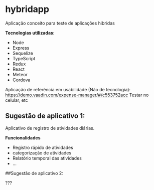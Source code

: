 # hybridapp

Aplicação conceito para teste de aplicações hibridas

**Tecnologias utilizadas:**

*   Node
*   Express
*   Sequelize
*   TypeScript
*   Redux
*   React
*   Meteor
*   Cordova

Aplicação de referência em usabilidade (Não de tecnologia):
https://demo.vaadin.com/expense-manager/#/c553752acc
Testar no celular, etc

## Sugestão de aplicativo 1:

Aplicativo de registro de atividades diárias.

**Funcionalidades**

* Registro rápido de atividades
* categorização de atividades
* Relatório temporal das atividades
* ...

##Sugestão de aplicativo 2:

???
